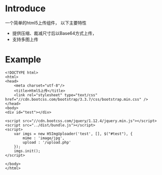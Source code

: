 # Introduce

一个简单的html5上传组件， 以下主要特性

*   提供压缩、裁减尺寸后以Base64方式上传，
*   支持多图上传

# Example

```
<!DOCTYPE html>
<html>
<head>
    <meta charset="utf-8"/>
    <title>Html5上传</title>
    <link rel="stylesheet" type="text/css" href="//cdn.bootcss.com/bootstrap/3.3.7/css/bootstrap.min.css" />
</head>
<body>
<div id="test"></div>

<script src="//cdn.bootcss.com/jquery/1.12.4/jquery.min.js"></script>
<script src="../dist/bundle.js"></script>
<script>
    var imgs = new H5ImgUploader('test', [], $("#test"), {
        mime : 'image/jpg',
        upload : '/upload.php'
    });
    imgs.init();
</script>

</body>
</html>
```

